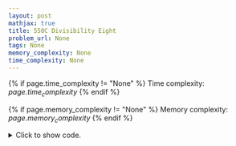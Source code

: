 ```yaml
---
layout: post
mathjax: true
title: 550C Divisibility Eight
problem_url: None
tags: None
memory_complexity: None
time_complexity: None
---
```




{% if page.time_complexity != "None" %}
Time complexity: ${{ page.time_complexity }}$
{% endif %}

{% if page.memory_complexity != "None" %}
Memory complexity: ${{ page.memory_complexity }}$
{% endif %}

<details>
<summary>
<p style="display:inline">Click to show code.</p>
</summary>
```cpp
{% raw %}
using namespace std;
map<string, string> mem;
bool is_divisible_eight(string n)
{
    int len = n.size();
    if ((n[len - 1] - '0') % 2 == 1)
        return false;
    else if (len <= 3)
        return (stoi(n) % 8) == 0;
    else
        return is_divisible_eight(n.substr(len - 3, 3));
}
string dp(string n)
{
    int len = n.size();
    string copy;
    if (len == 0)
        return "x";
    if (len == 1 and (n[0] != '8' and n[0] != '0'))
        return "x";
    if (len > 1 and n[0] == '0')
        return "x";
    if (is_divisible_eight(n))
        return n;
    string &ans = mem[n];
    if (ans != "")
        return ans;
    for (int i = max(0, len - 3); i < len; ++i)
    {
        copy = n;
        ans = dp(copy.erase(i, 1));
        if (ans != "x")
            return ans;
    }
    return ans;
}
int main(void)
{
    string n;
    cin >> n;
    while ((n[n.size() - 1] - '0') % 2 == 1)
        n.pop_back();
    string ans = dp(n);
    if (ans == "x")
        cout << "NO";
    else
        cout << "YES" << endl << ans;
    cout << endl;
    return 0;
}

{% endraw %}
```
</details>

